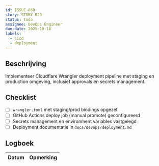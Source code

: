 ```yaml
---
id: ISSUE-069
story: STORY-029
status: todo
assignee: DevOps Engineer
due-date: 2025-10-18
labels:
  - cicd
  - deployment
---
```


## Beschrijving
Implementeer Cloudflare Wrangler deployment pipeline met staging en production omgeving, inclusief approvals en secrets management.

## Checklist
- [ ] `wrangler.toml` met staging/prod bindings opgezet
- [ ] GitHub Actions deploy job (manual promote) geconfigureerd
- [ ] Secrets management en environment variables vastgelegd
- [ ] Deployment documentatie in `docs/devops/deployment.md`

## Logboek
| Datum | Opmerking |
|-------|-----------|
